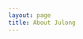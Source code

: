 ```yaml
---
layout: page
title: About Julong
---
```

<link rel="stylesheet" href="/css/doubanapi.css" type="text/css" />
<script type="text/javascript" src="/js/doubanapi.js"></script>
<script>
$(document).ready(function(){ 
	var _defaults = {
		user:"3382082",
		api:""
	}
	dbapi.show(_defaults);
})
</script>
<div id="douban"></div>

[Julong]: http://www.julong.tk "Julong"
